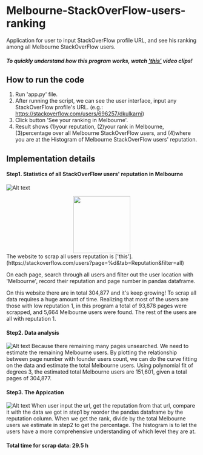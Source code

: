 # Melbourne-StackOverFlow-users-ranking
Application for user to input StackOverFlow profile URL, and see his ranking among all Melbourne StackOverFlow users.
#### _**To quickly understand how this program works, watch ['this'](https://youtu.be/hm2J23zugUU) video clips!**_


## How to run the code
1.	Run 'app.py' file. 
2.	After running the script, we can see the user interface, input any StackOverFlow profile's URL. (e.g.: https://stackoverflow.com/users/696257/dkulkarni)
3.	Click button 'See your ranking in Melbourne'.
4.	Result shows (1)your reputation, (2)your rank in Melbourne, (3)percentage over all Melbourne StackOverFlow users, and (4)where you are at the Histogram of Melbourne StackOverFlow users' reputation.

## Implementation details
#### Step1. Statistics of all StackOverFlow users' reputation in Melbourne
![Alt text](https://github.com/suinaowawa/Melbourne-StackOverFlow-users-ranking/blob/master/figures/3.PNG)
<div align=center><img width="150" height="150" src="https://github.com/suinaowawa/Melbourne-StackOverFlow-users-ranking/blob/master/figures/3.PNG"/></div>
The website to scrap all users reputation is ['this'].(https://stackoverflow.com/users?page=%d&tab=Reputation&filter=all)

On each page, search through all users and filter out the user location with 'Melbourne', record their reputation and page number in pandas dataframe.

On this website there are in total 304,877 and it's keep growing! To scrap all data requires a huge amount of time. Realizing that most of the users are those with low reputation 1, in this program a total of 93,878 pages were scrapped, and 5,664 Melbourne users were found. The rest of the users are all with reputation 1.

#### Step2. Data analysis
![Alt text](https://github.com/suinaowawa/Melbourne-StackOverFlow-users-ranking/blob/master/figures/2.PNG)
Because there remaining many pages unsearched. We need to estimate the remaining Melbourne users. By plotting the relationship between page number with founder users count, we can do the curve fitting on the data and estimate the total Melbourne users.
Using polynomial fit of degrees 3, the estimated total Melbourne users are 151,601, given a total pages of 304,877.
#### Step3. The Appication
![Alt text](https://github.com/suinaowawa/Melbourne-StackOverFlow-users-ranking/blob/master/figures/1.PNG)
When user input the url, get the reputation from that url, compare it with the data we got in step1 by reorder the pandas dataframe by the reputation column. When we get the rank, divide by the total Melbourne users we estimate in step2 to get the percentage.
The histogram is to let the users have a more comprehensive understanding of which level they are at.

#### Total time for scrap data: 29.5 h
